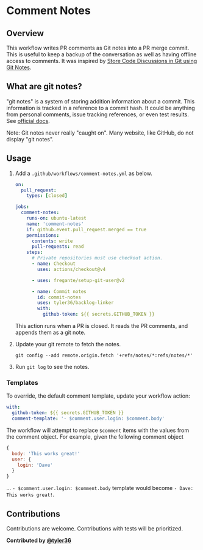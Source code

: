 # Comment Notes

## Overview

This workflow writes PR comments as Git notes into a PR merge commit.
This is useful to keep a backup of the conversation as well as having offline access to comments.
It was inspired by [Store Code Discussions in Git using Git Notes](https://wouterj.nl/2024/08/git-notes).

## What are git notes?

"git notes" is a system of storing addition information about a commit.
This information is tracked in a reference to a commit hash.
It could be anything from personal comments, issue tracking references, or even test results.
See [official docs](https://git-scm.com/docs/git-notes).

Note:
Git notes never really "caught on". Many website, like GitHub, do not display "git notes".

## Usage

1. Add a `.github/workflows/comment-notes.yml` as below.

   ```yml
   on:
     pull_request:
       types: [closed]

   jobs:
     comment-notes:
       runs-on: ubuntu-latest
       name: 'comment-notes'
       if: github.event.pull_request.merged == true
       permissions:
         contents: write
         pull-requests: read
       steps:
         # Private repositories must use checkout action.
         - name: Checkout
           uses: actions/checkout@v4

         - uses: fregante/setup-git-user@v2

         - name: Commit notes
           id: commit-notes
           uses: tyler36/backlog-linker
           with:
             github-token: ${{ secrets.GITHUB_TOKEN }}
   ```

   This action runs when a PR is closed.
   It reads the PR comments, and appends them as a git note.

2. Update your git remote to fetch the notes.

   ```shell
   git config --add remote.origin.fetch '+refs/notes/*:refs/notes/*'
   ```

3. Run `git log` to see the notes.

### Templates

To override, the default comment template, update your workflow action:

```yml
with:
  github-token: ${{ secrets.GITHUB_TOKEN }}
  comment-template: '- $comment.user.login: $comment.body'
```

The workflow will attempt to replace `$comment` items with the values from the comment object.
For example, given the following comment object

```js
{
  body: 'This works great!'
  user: {
    login: 'Dave'
  }
}
```

... `- $comment.user.login: $comment.body` template would become `- Dave: This works great!`.

## Contributions

Contributions are welcome. Contributions with tests will be prioritized.

**Contributed by [@tyler36](https://github.com/tyler36)**
